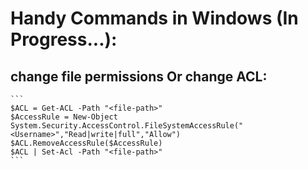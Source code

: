 # Handy Commands in Windows (In Progress...):

  ## change file permissions Or change ACL:
    ```
    $ACL = Get-ACL -Path "<file-path>"
    $AccessRule = New-Object System.Security.AccessControl.FileSystemAccessRule("<Username>","Read|write|full","Allow")
    $ACL.RemoveAccessRule($AccessRule)
    $ACL | Set-Acl -Path "<file-path>"
    ```
